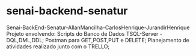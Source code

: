 # senai-backend-senatur
Senai-BackEnd-Senatur-AllanMancilha-CarlosHenrique-JurandirHenrique
Projeto envolvendo: 
Scripts do Banco de Dados TSQL-Server - DQL,DML,DDL;
Postman para GET,POST,PUT e DELETE;
Planejamento de atividades realizado junto com o TRELLO;
